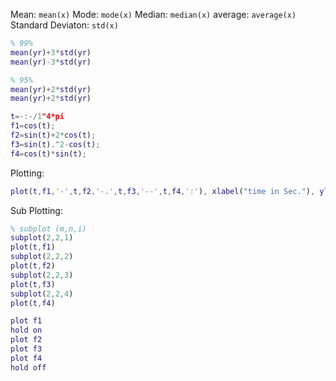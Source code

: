 Mean:
`mean(x)`
Mode:
`mode(x)`
Median:
`median(x)`
average:
`average(x)`
Standard Deviaton:
`std(x)`




```matlab
% 99%
mean(yr)+3*std(yr)
mean(yr)-3*std(yr)
```

```matlab
% 95%
mean(yr)+2*std(yr)
mean(yr)+2*std(yr)
```

```matlab
t=-:-/1"4*pi
f1=cos(t);
f2=sin(t)+2*cos(t);
f3=sin(t).^2-cos(t);
f4=cos(t)*sin(t);
```

Plotting:
```matlab
plot(t,f1,'-',t,f2,'-.',t,f3,'--',t,f4,':'), xlabel("time in Sec."), ylabel("Sinusoidal Functions"),legend('cos(t)','sin(t)+2cos(t)','sin(t)^2-cos(t),'sin(t)*cos(t)')
```

Sub Plotting:
```matlab
% subplot (m,n,i)
subplot(2,2,1)
plot(t,f1)
subplot(2,2,2)
plot(t,f2)
subplot(2,2,3)
plot(t,f3)
subplot(2,2,4)
plot(t,f4)
```



```matlab
plot f1
hold on
plot f2
plot f3
plot f4
hold off
```
